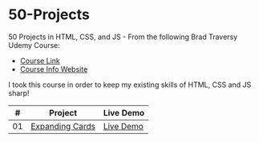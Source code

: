 # 50-Projects
50 Projects in HTML, CSS, and JS - From the following Brad Traversy Udemy Course: 
-   [Course Link](https://www.udemy.com/course/50-projects-50-days)
-   [Course Info Website](https://50projects50days.com)

I took this course in order to keep my existing skills of HTML, CSS and JS sharp!

|  #  | Project                                                                                                                     | Live Demo                                                                         |
| :-: | --------------------------------------------------------------------------------------------------------------------------- | --------------------------------------------------------------------------------- |
| 01  | [Expanding Cards](https://github.com/DanielleMathey95/50-Projects/tree/main/Expanding-Cards/expanding-cards)                             | [Live Demo]()               |
